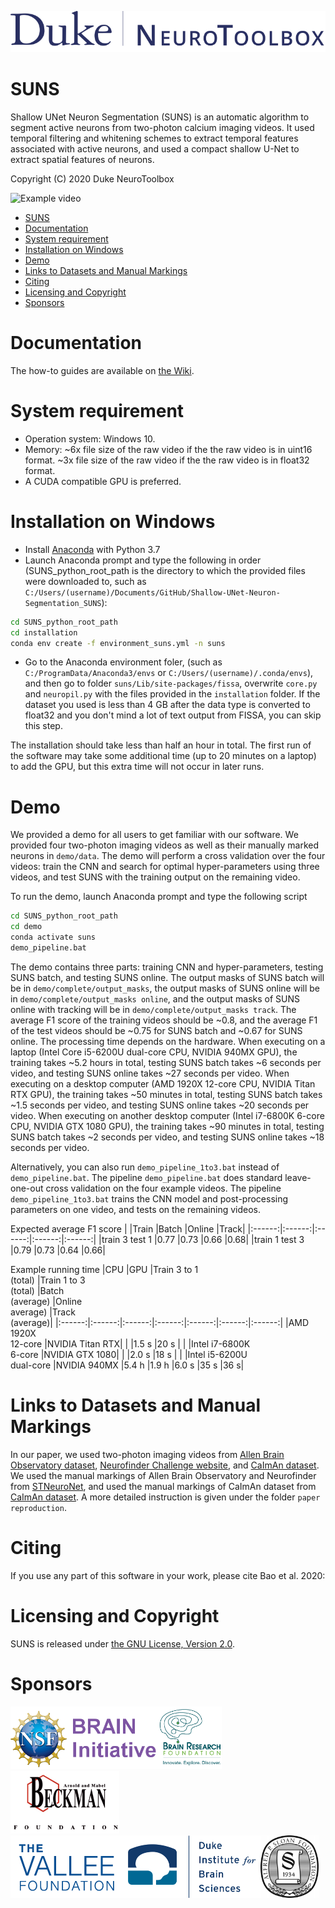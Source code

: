 ![NeuroToolbox logo](readme/neurotoolbox-logo.svg)

# SUNS
Shallow UNet Neuron Segmentation (SUNS) is an automatic algorithm to segment active neurons from two-photon calcium imaging videos. It used temporal filtering and whitening schemes to extract temporal features associated with active neurons, and used a compact shallow U-Net to extract spatial features of neurons.

Copyright (C) 2020 Duke NeuroToolbox

![Example video](readme/Masks%202%20raw.gif)

- [SUNS](#suns)
- [Documentation](#documentation)
- [System requirement](#system-requirement)
- [Installation on Windows](#installation-on-windows)
- [Demo](#demo)
- [Links to Datasets and Manual Markings](#links-to-datasets-and-manual-markings)
- [Citing](#citing)
- [Licensing and Copyright](#licensing-and-copyright)
- [Sponsors](#sponsors)


# Documentation
The how-to guides are available on [the Wiki](https://github.com/YijunBao/Shallow-UNet-Neuron-Segmentation_SUNS/wiki).


# System requirement
* Operation system: Windows 10.
* Memory: ~6x file size of the raw video if the the raw video is in uint16 format. ~3x file size of the raw video if the the raw video is in float32 format. 
* A CUDA compatible GPU is preferred.


# Installation on Windows
* Install [Anaconda](https://www.anaconda.com/) with Python 3.7
* Launch Anaconda prompt and type the following in order (SUNS_python_root_path is the directory to which the provided files were downloaded to, such as `C:/Users/(username)/Documents/GitHub/Shallow-UNet-Neuron-Segmentation_SUNS`):
```bat
cd SUNS_python_root_path
cd installation
conda env create -f environment_suns.yml -n suns
```
* Go to the Anaconda environment foler, (such as `C:/ProgramData/Anaconda3/envs` or `C:/Users/(username)/.conda/envs`), and then go to folder `suns/Lib/site-packages/fissa`, overwrite `core.py` and `neuropil.py` with the files provided in the `installation` folder. If the dataset you used is less than 4 GB after the data type is converted to float32 and you don't mind a lot of text output from FISSA, you can skip this step. 

The installation should take less than half an hour in total. The first run of the software may take some additional time (up to 20 minutes on a laptop) to add the GPU, but this extra time will not occur in later runs.


# Demo
We provided a demo for all users to get familiar with our software. We provided four two-photon imaging videos as well as their manually marked neurons in `demo/data`. The demo will perform a cross validation over the four videos: train the CNN and search for optimal hyper-parameters using three videos, and test SUNS with the training output on the remaining video. 

To run the demo, launch Anaconda prompt and type the following script 
```bat
cd SUNS_python_root_path
cd demo
conda activate suns
demo_pipeline.bat
```
The demo contains three parts: training CNN and hyper-parameters, testing SUNS batch, and testing SUNS online. The output masks of SUNS batch will be in `demo/complete/output_masks`, the output masks of SUNS online will be in `demo/complete/output_masks online`, and the output masks of SUNS online with tracking will be in `demo/complete/output_masks track`. The average F1 score of the training videos should be ~0.8, and the average F1 of the test videos should be ~0.75 for SUNS batch and ~0.67 for SUNS online. The processing time depends on the hardware. When executing on a laptop (Intel Core i5-6200U dual-core CPU, NVIDIA 940MX GPU), the training takes ~5.2 hours in total, testing SUNS batch takes ~6 seconds per video, and testing SUNS online takes ~27 seconds per video. When executing on a desktop computer (AMD 1920X 12-core CPU, NVIDIA Titan RTX GPU), the training takes ~50 minutes in total, testing SUNS batch takes ~1.5 seconds per video, and testing SUNS online takes ~20 seconds per video. When executing on another desktop computer (Intel i7-6800K 6-core CPU, NVIDIA GTX 1080 GPU), the training takes ~90 minutes in total, testing SUNS batch takes ~2 seconds per video, and testing SUNS online takes ~18 seconds per video.

Alternatively, you can also run `demo_pipeline_1to3.bat` instead of `demo_pipeline.bat`. The pipeline `demo_pipeline.bat` does standard leave-one-out cross validation on the four example videos. The pipeline `demo_pipeline_1to3.bat` trains the CNN model and post-processing parameters on one video, and tests on the remaining videos. 

Expected average F1 score
|	|Train	|Batch	|Online	|Track|
|:------:|:------:|:------:|:------:|:------:|
|train 3 test 1	|0.77	|0.73	|0.66	|0.68|
|train 1 test 3	|0.79	|0.73	|0.64	|0.66|

Example running time
|CPU	|GPU	|Train 3 to 1<br>(total)	|Train 1 to 3<br>(total)	|Batch<br>(average)	|Online<br>average)	|Track<br>(average)|
|:------:|:------:|:------:|:------:|:------:|:------:|:------:|
|AMD 1920X<br>12-core	|NVIDIA Titan RTX|	|	|1.5 s	|20 s	|	|
|Intel i7-6800K<br>6-core	|NVIDIA GTX 1080|	|	|2.0 s	|18 s	|	|
|Intel i5-6200U<br>dual-core	|NVIDIA 940MX	|5.4 h	|1.9 h	|6.0 s	|35 s	|36 s|


# Links to Datasets and Manual Markings
In our paper, we used two-photon imaging videos from [Allen Brain Observatory dataset](https://github.com/AllenInstitute/AllenSDK/wiki/Use-the-Allen-Brain-Observatory-%E2%80%93-Visual-Coding-on-AWS), [Neurofinder Challenge website](https://github.com/codeneuro/neurofinder), and [CaImAn dataset](https://github.com/flatironinstitute/CaImAn). We used the manual markings of Allen Brain Observatory and Neurofinder from [STNeuroNet](https://github.com/soltanianzadeh/STNeuroNet), and used the manual markings of CaImAn dataset from [CaImAn dataset](https://github.com/flatironinstitute/CaImAn). A more detailed instruction is given under the folder `paper reproduction`. 


# Citing 
If you use any part of this software in your work, please cite Bao et al. 2020:


# Licensing and Copyright
SUNS is released under [the GNU License, Version 2.0](LICENSE).


# Sponsors
<img src="readme/NSFBRAIN.png" height="100"/><img src="readme/BRF.png" height="100"/><img src="readme/Beckmanlogo.png" height="100"/>
<br>
<img src="readme/valleelogo.png" height="100"/><img src="readme/dibslogo.png" height="100"/><img src="readme/sloan_logo_new.jpg" height="100"/>
